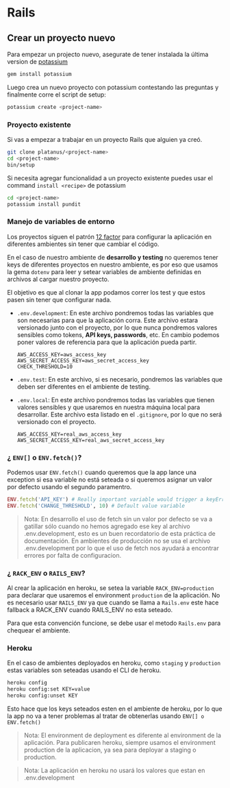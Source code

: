# Rails

## Crear un proyecto nuevo

Para empezar un projecto nuevo, asegurate de tener instalada la última version
de [potassium](https://github.com/platanus/potassium)

```bash
gem install potassium
```

Luego crea un nuevo proyecto con potassium contestando las preguntas y finalmente corre el script de setup:

```bash
potassium create <project-name>
```

### Proyecto existente

Si vas a empezar a trabajar en un proyecto Rails que alguien ya creó.

```bash
git clone platanus/<project-name>
cd <project-name>
bin/setup
```

Si necesita agregar funcionalidad a un proyecto existente puedes usar
el command `install <recipe>` de potassium

```bash
cd <project-name>
potassium install pundit
```

### Manejo de variables de entorno

Los proyectos siguen el patrón [12 factor](http://12factor.net/config) para configurar la aplicación en diferentes ambientes sin tener que cambiar el código.

En el caso de nuestro ambiente de **desarrollo y testing** no queremos tener keys de diferentes
proyectos en nuestro ambiente, es por eso que usamos la gema `dotenv` para leer y setear
variables de ambiente definidas en archivos al cargar nuestro proyecto.

El objetivo es que al clonar la app podamos correr los test y que estos pasen sin tener que
configurar nada.

* `.env.development`: En este archivo pondremos todas las variables que son necesarias para que la aplicación corra. Este archivo estara versionado junto con el proyecto, por lo que nunca pondremos valores sensibles como tokens, **API keys, passwords**, etc. En cambio podemos poner valores de referencia para que la aplicación pueda partir.

    ```plain text
    AWS_ACCESS_KEY=aws_access_key
    AWS_SECRET_ACCESS_KEY=aws_secret_access_key
    CHECK_THRESHOLD=10
    ```

* `.env.test`: En este archivo, si es necesario, pondremos las variables que deben ser diferentes en el ambiente de testing.

* `.env.local`: En este archivo pondremos todas las variables que tienen valores sensibles y que usaremos en nuestra máquina local para desarrollar. Este archivo esta listado en el `.gitignore`, por lo que no será versionado con el proyecto.

    ```plain text
    AWS_ACCESS_KEY=real_aws_access_key
    AWS_SECRET_ACCESS_KEY=real_aws_secret_access_key
    ```

### ¿ `ENV[]` o `ENV.fetch()`?

Podemos usar `ENV.fetch()` cuando queremos que la app lance una exception si esa variable no está seteada o si queremos asignar un valor por defecto usando el segundo paramentro.

```ruby
ENV.fetch('API_KEY') # Really important variable would trigger a keyError exception
ENV.fetch('CHANGE_THRESHOLD', 10) # Default value variable
```

> Nota: En desarrollo el uso de fetch sin un valor por defecto se va a gatillar sólo cuando
no hemos agregado ese key al archivo .env.development, esto es un buen recordatorio de esta práctica de documentación.
En ambientes de producción no se usa el archivo .env.development por lo que el uso de fetch nos ayudará a encontrar errores por falta de configuracion.

### ¿ `RACK_ENV` o `RAILS_ENV`?

Al crear la aplicación en heroku, se setea la variable `RACK_ENV=production` para declarar que
usaremos el environment `production` de la aplicación. No es necesario usar `RAILS_ENV` ya que
cuando se llama a `Rails.env` este hace fallback a RACK_ENV cuando RAILS_ENV no esta seteado.

Para que esta convención funcione, se debe usar el metodo `Rails.env` para chequear el ambiente.

### Heroku

En el caso de ambientes deployados en heroku, como `staging` y `production` estas variables son seteadas usando el CLI de heroku.

```bash
heroku config
heroku config:set KEY=value
heroku config:unset KEY
```

Esto hace que los keys seteados esten en el ambiente de heroku, por lo que la app
no va a tener problemas al tratar de obtenerlas usando `ENV[] o ENV.fetch()`

> Nota: El environment de deployment es diferente al environment de la aplicación. Para publicaren heroku, siempre usamos el environment production de la aplicacion, ya sea para deployar a staging o production.

> Nota:  La aplicación en heroku no usará los valores que estan en .env.development


